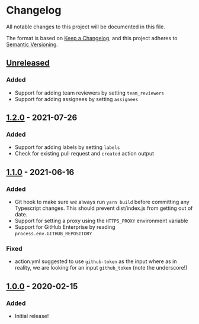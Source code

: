 # Changelog

All notable changes to this project will be documented in this file.

The format is based on [Keep a Changelog](https://keepachangelog.com/en/1.0.0/),
and this project adheres to [Semantic Versioning](https://semver.org/spec/v2.0.0.html).

## [Unreleased]

### Added

- Support for adding team reviewers by setting `team_reviewers`
- Support for adding assignees by setting `assignees`

## [1.2.0] - 2021-07-26

### Added

- Support for adding labels by setting `labels`
- Check for existing pull request and `created` action output

## [1.1.0] - 2021-06-16

### Added

- Git hook to make sure we always run `yarn build` before committing any Typescript changes. This should prevent dist/index.js from getting out of date.
- Support for setting a proxy using the `HTTPS_PROXY` environment variable
- Support for GitHub Enterprise by reading `process.env.GITHUB_REPOSITORY`

### Fixed

- action.yml suggested to use `github-token` as the input where as in reality, we are looking for an input `github_token` (note the underscore!)

## [1.0.0] - 2020-02-15

### Added

- Initial release!

[Unreleased]: https://github.com/thomaseizinger/create-pull-request/compare/1.2.0...HEAD
[1.2.0]: https://github.com/thomaseizinger/create-pull-request/compare/1.1.0...1.2.0
[1.1.0]: https://github.com/thomaseizinger/create-pull-request/compare/1.0.0...1.1.0
[1.0.0]: https://github.com/thomaseizinger/create-pull-request/compare/92284b92aff90f2100e022ed93d6e485240e8a36...1.0.0
